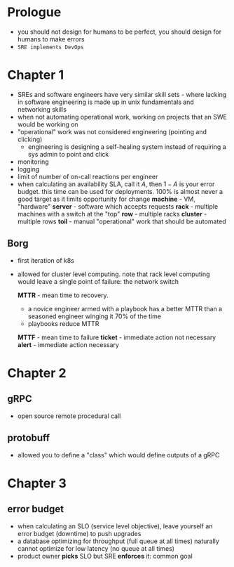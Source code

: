 # Prologue

- you should not design for humans to be perfect, you should design for humans to make errors
- `SRE implements DevOps`

# Chapter 1

- SREs and software engineers have very similar skill sets - where lacking in software engineering is made up in unix fundamentals and networking skills
- when not automating operational work, working on projects that an SWE would be working on
- "operational" work was not considered engineering (pointing and clicking)
  - engineering is designing a self-healing system instead of requiring a sys admin to point and click
- monitoring
- logging
- limit of number of on-call reactions per engineer
- when calculating an availability SLA, call it $A$, then $1-A$ is your error budget. this time can be used for deployments. 100% is almost never a good target as it limits opportunity for change
  **machine** - VM, "hardware"
  **server** - software which accepts requests
  **rack** - multiple machines with a switch at the "top"
  **row** - multiple racks
  **cluster** - multiple rows
  **toil** - manual "operational" work that should be automated

## Borg

- first iteration of k8s
- allowed for cluster level computing. note that rack level computing would leave a single point of failure: the network switch

  **MTTR** - mean time to recovery.

  - a novice engineer armed with a playbook has a better MTTR than a seasoned engineer winging it 70% of the time
  - playbooks reduce MTTR

  **MTTF** - mean time to failure
  **ticket** - immediate action not necessary
  **alert** - immediate action necessary

# Chapter 2

## gRPC

- open source remote procedural call

## protobuff

- allowed you to define a "class" which would define outputs of a gRPC

# Chapter 3

## error budget

- when calculating an SLO (service level objective), leave yourself an error budget (downtime) to push upgrades
- a database optimizing for throughput (full queue at all times) naturally cannot optimize for low latency (no queue at all times)
- product owner **picks** SLO but SRE **enforces** it: common goal

